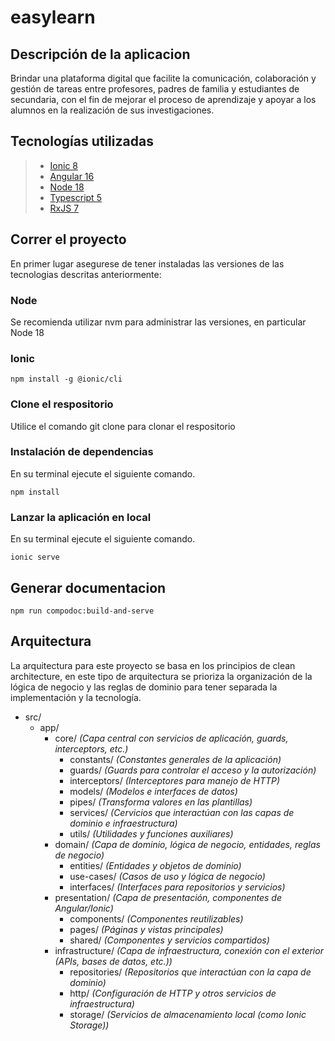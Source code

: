 # easylearn

## Descripci&oacute;n de la aplicacion
Brindar una plataforma digital que facilite la comunicación, colaboración y gestión de tareas entre profesores, padres de familia y estudiantes de secundaria, con el fin de mejorar el proceso de aprendizaje y apoyar a los alumnos en la realización de sus investigaciones.

## Tecnolog&iacute;as utilizadas
> - [Ionic 8](https://ionicframework.com/docs/)
> - [Angular 16](https://angular.io/docs)
> - [Node 18](https://nodejs.org/docs/latest-v18.x/api/index.html)
> - [Typescript 5](https://www.typescriptlang.org/docs/)
> - [RxJS 7](https://rxjs.dev/guide/overview)

## Correr el proyecto

En primer lugar asegurese de tener instaladas las versiones de las tecnologias descritas anteriormente:

### Node

Se recomienda utilizar nvm para administrar las versiones, en particular Node 18 

### Ionic

```
npm install -g @ionic/cli
```

### Clone el respositorio

Utilice el comando git clone para clonar el respositorio

### Instalaci&oacute;n de dependencias

En su terminal ejecute el siguiente comando.

```
npm install
```

### Lanzar la aplicaci&oacute;n en local

En su terminal ejecute el siguiente comando.

```
ionic serve
```

## Generar documentacion

```
npm run compodoc:build-and-serve
```

## Arquitectura

La arquitectura para este proyecto se basa en los principios de clean architecture, 
en este tipo de arquitectura se prioriza la organizaci&oacute;n de la l&oacute;gica
de negocio y las reglas de dominio para tener separada la implementaci&oacute;n y la
tecnolog&iacute;a.

- src/
  - app/
    - core/                *(Capa central con servicios de aplicación, guards, interceptors, etc.)*
      - constants/         *(Constantes generales de la aplicación)*
      - guards/            *(Guards para controlar el acceso y la autorización)*
      - interceptors/      *(Interceptores para manejo de HTTP)*
      - models/            *(Modelos e interfaces de datos)*
      - pipes/             *(Transforma valores en las plantillas)*
      - services/          *(Cervicios que interactúan con las capas de dominio e infraestructura)*
      - utils/             *(Utilidades y funciones auxiliares)*
    - domain/              *(Capa de dominio, lógica de negocio, entidades, reglas de negocio)*
      - entities/          *(Entidades y objetos de dominio)*
      - use-cases/         *(Casos de uso y lógica de negocio)*
      - interfaces/        *(Interfaces para repositorios y servicios)*
    - presentation/        *(Capa de presentación, componentes de Angular/Ionic)*
      - components/        *(Componentes reutilizables)*
      - pages/             *(Páginas y vistas principales)*
      - shared/            *(Componentes y servicios compartidos)*
    - infrastructure/      *(Capa de infraestructura, conexión con el exterior (APIs, bases de datos, etc.))*
      - repositories/      *(Repositorios que interactúan con la capa de dominio)*
      - http/              *(Configuración de HTTP y otros servicios de infraestructura)*
      - storage/           *(Servicios de almacenamiento local (como Ionic Storage))*
